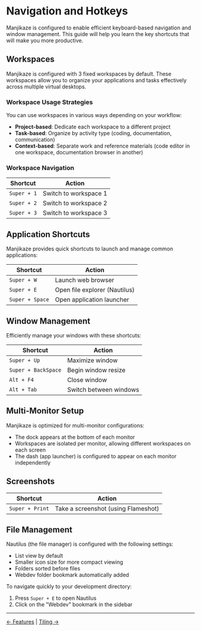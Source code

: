 # Navigation and Hotkeys

Manjikaze is configured to enable efficient keyboard-based navigation and window management. This guide will help you learn the key shortcuts that will make you more productive.

## Workspaces

Manjikaze is configured with 3 fixed workspaces by default. These workspaces allow you to organize your applications and tasks effectively across multiple virtual desktops.

### Workspace Usage Strategies

You can use workspaces in various ways depending on your workflow:

- **Project-based**: Dedicate each workspace to a different project
- **Task-based**: Organize by activity type (coding, documentation, communication)
- **Context-based**: Separate work and reference materials (code editor in one workspace, documentation browser in another)

### Workspace Navigation

| Shortcut | Action |
|----------|--------|
| `Super + 1` | Switch to workspace 1 |
| `Super + 2` | Switch to workspace 2 |
| `Super + 3` | Switch to workspace 3 |

## Application Shortcuts

Manjikaze provides quick shortcuts to launch and manage common applications:

| Shortcut | Action |
|----------|--------|
| `Super + W` | Launch web browser |
| `Super + E` | Open file explorer (Nautilus) |
| `Super + Space` | Open application launcher |

## Window Management

Efficiently manage your windows with these shortcuts:

| Shortcut | Action |
|----------|--------|
| `Super + Up` | Maximize window |
| `Super + BackSpace` | Begin window resize |
| `Alt + F4` | Close window |
| `Alt + Tab` | Switch between windows |

## Multi-Monitor Setup

Manjikaze is optimized for multi-monitor configurations:

- The dock appears at the bottom of each monitor
- Workspaces are isolated per monitor, allowing different workspaces on each screen
- The dash (app launcher) is configured to appear on each monitor independently

## Screenshots

| Shortcut | Action |
|----------|--------|
| `Super + Print` | Take a screenshot (using Flameshot) |

## File Management

Nautilus (the file manager) is configured with the following settings:

- List view by default
- Smaller icon size for more compact viewing
- Folders sorted before files
- Webdev folder bookmark automatically added

To navigate quickly to your development directory:

1. Press `Super + E` to open Nautilus
2. Click on the "Webdev" bookmark in the sidebar

---

[← Features](README.md) | [Tiling →](tiling.md)
